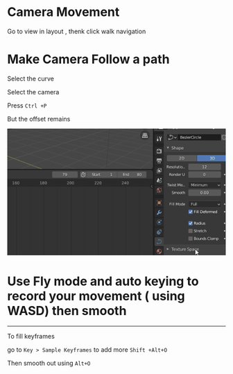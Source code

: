 # Camera Movement

Go to view in layout , thenk click walk navigation 

# Make Camera Follow a path

Select the curve 

Select the camera

Press `Ctrl +P`

But the offset remains

![Camera%20Movement%20c000f6d7d4974fd194f9fa395cabef2d/attach_camera_to_path.gif](Camera%20Movement%20c000f6d7d4974fd194f9fa395cabef2d/attach_camera_to_path.gif)

# Use Fly mode and auto keying to record your movement ( using WASD) then smooth

---

To fill keyframes 

go to `Key > Sample Keyframes` to add more `Shift +Alt+O`

Then smooth out using `Alt+O`